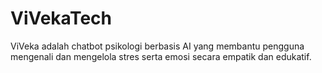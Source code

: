 # ViVekaTech
ViVeka adalah chatbot psikologi berbasis AI yang membantu pengguna mengenali dan mengelola stres serta emosi secara empatik dan edukatif. 
